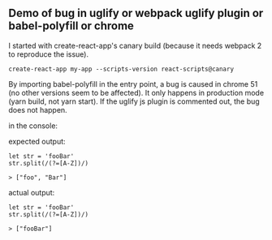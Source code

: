 ## Demo of bug in uglify or webpack uglify plugin or babel-polyfill or chrome

I started with create-react-app's canary build (because it needs webpack 2 to reproduce the issue). 

    create-react-app my-app --scripts-version react-scripts@canary

By importing babel-polyfill in the entry point, a bug is caused in chrome 51 (no other versions seem to be affected). It only happens in production mode (yarn build, not yarn start). If the uglify js plugin is commented out, the bug does not happen.

in the console:

expected output:

    let str = 'fooBar'
    str.split(/(?=[A-Z])/)

    > ["foo", "Bar"]

actual output:

    let str = 'fooBar'
    str.split(/(?=[A-Z])/)

    > ["fooBar"]
